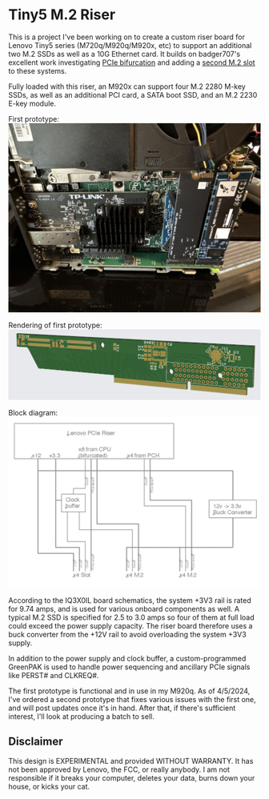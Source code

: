 # Tiny5 M.2 Riser

This is a project I've been working on to create a custom riser board for Lenovo Tiny5
series (M720q/M920q/M920x, etc) to support an additional two M.2 SSDs as well as a 10G Ethernet card.
It builds on badger707's excellent work investigating [PCIe bifurcation](https://github.com/badger707/m920q-pcie-bifurcation/)
and adding a [second M.2 slot](https://github.com/badger707/m920q-dual-NVME/) to these systems.

Fully loaded with this riser, an M920x can support four M.2 2280 M-key SSDs, as well as an additional PCI card,
a SATA boot SSD, and an M.2 2230 E-key module.

First prototype:
![](images/prototype1.jpg)

Rendering of first prototype:
![](images/prototype1-pcb.png)

Block diagram:
![](images/block-diagram.png)

According to the IQ3X0IL board schematics, the system +3V3 rail is rated for 9.74 amps, and is used for
various onboard components as well. A typical M.2 SSD is specified for 2.5 to 3.0 amps so four of them at
full load could exceed the power supply capacity. The riser board therefore uses a buck converter from
the +12V rail to avoid overloading the system +3V3 supply.

In addition to the power supply and clock buffer, a custom-programmed GreenPAK is used to handle
power sequencing and ancillary PCIe signals like PERST# and CLKREQ#.

The first prototype is functional and in use in my M920q. As of 4/5/2024, I've ordered a second
prototype that fixes various issues with the first one, and will post updates once it's in hand.
After that, if there's sufficient interest, I'll look at producing a batch to sell.

## Disclaimer

This design is EXPERIMENTAL and provided WITHOUT WARRANTY. It has not been approved by Lenovo, the
FCC, or really anybody. I am not responsible if it breaks your computer, deletes your data, burns
down your house, or kicks your cat.
